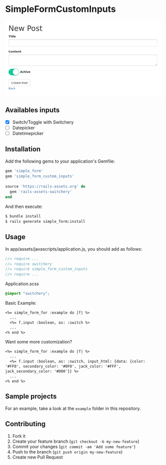 # SimpleFormCustomInputs

![](screenshot.png)

## Availables inputs

- [x] Switch/Toggle with Switchery
- [ ] Datepicker
- [ ] Datetimepicker 

## Installation

Add the following gems to your application's Gemfile:

```ruby
gem 'simple_form'
gem 'simple_form_custom_inputs'

source 'https://rails-assets.org' do
  gem 'rails-assets-switchery'
end
```

And then execute:

```bash
$ bundle install
$ rails generate simple_form:install
```

## Usage

In app/assets/javascripts/application.js, you should add as follows:

```js
//= require ...
//= require switchery
//= require simple_form_custom_inputs
//= require ...
```

Application.scss

```scss
@import "switchery";
```

Basic Example:

```erb
<%= simple_form_for :example do |f| %>
  ...
  <%= f.input :boolean, as: :switch %>
  ...
<% end %>
```

Want some more customization?

```erb
<%= simple_form_for :example do |f| %>
  ...
  <%= f.input :boolean, as: :switch, input_html: {data: {color: '#FF0', secondary_color: '#0F0', jack_color: '#FFF', jack_secondary_color: '#000'}} %>
  ...
<% end %>
```

## Sample projects

For an example, take a look at the `example` folder in this repository.

## Contributing

1. Fork it
2. Create your feature branch (`git checkout -b my-new-feature`)
3. Commit your changes (`git commit -am 'Add some feature'`)
4. Push to the branch (`git push origin my-new-feature`)
5. Create new Pull Request
